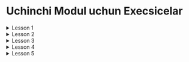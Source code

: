 # Uchinchi Modul uchun Execsicelar

<details>
<summary>Lesson 1</summary>

* Pastdagi kodga o'xshagan exception tashlaydigan kod yozing.
```java
int[] array = new int[10];
array[11] = 1;
```
* Runtimeda tashlanadigan exception class yozing.

</details>

<details>
<summary>Lesson 2</summary>

* Number classidan extend olgan classlar kirib keladigan generic method yozing va ularni ekranga chiqaring.
* Generic method yozing istalgan Number classlari qo'shib resultni qaytaradigan.
* Generic method yozing arrayni ichidagi eng katta elementni topadigan.
* Genericdan foydalanib faqat Serializable impl olgan objectlarni saqlaydigan saqlaydigan class yozing.
* Genericda foydalanib ArrayListni sodda versiyada qayta yozing.

</details>

<details>
<summary>Lesson 3</summary>

* ArrayList barcha methodlarni ko'rib chiqing.
* ArrayList yarating, ba'zi ranglarni qo'shing va ekrancha chiqaring.
* Listdagi elementlarni shuffle qiladigan method yozing.
* Listdagi raqam elementlarni saralaydigan method yozing. O'sish tartibida bo'lsin.
* Listdagi duplicate elementlarni olib tashlaydigan method yozing.
* Size o'rgaradigan Array yozing.


</details>

<details>
<summary>Lesson 4</summary>

* LinkedList ni barcha methodlarni ko'rib chiqing.
* Vector ni barcha methodlarni ko'rib chiqing.
* LinkedListdagi birinchi va oxirgi elementlarni ekranga chiqaradigan method yozing.
* LinkedList ni ArrayListga convert qiling.
* Vectorni elementlarni reverse ya'ni teskari aylantiradigan method yozing.

</details>

<details>
<summary>Lesson 5</summary>

* HashSet, LinkedHashSet, TreeSet Collectionlarni methodlarni korib chiqing.
* 

</details>